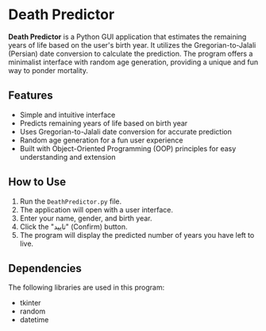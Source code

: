 # Death Predictor

**Death Predictor** is a Python GUI application that estimates the remaining years of life based on the user's birth year. It utilizes the Gregorian-to-Jalali (Persian) date conversion to calculate the prediction. The program offers a minimalist interface with random age generation, providing a unique and fun way to ponder mortality.

## Features

- Simple and intuitive interface
- Predicts remaining years of life based on birth year
- Uses Gregorian-to-Jalali date conversion for accurate prediction
- Random age generation for a fun user experience
- Built with Object-Oriented Programming (OOP) principles for easy understanding and extension

## How to Use

1. Run the `DeathPredictor.py` file.
2. The application will open with a user interface.
3. Enter your name, gender, and birth year.
4. Click the "تایید" (Confirm) button.
5. The program will display the predicted number of years you have left to live.

## Dependencies

The following libraries are used in this program:

- tkinter
- random
- datetime
